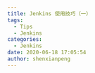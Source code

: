 ```yaml
---
title: Jenkins 使用技巧（一）
tags:
  - Tips
  - Jenkins
categories:
  - Jenkins
date: 2020-06-18 17:05:54
author: shenxianpeng
---
```



